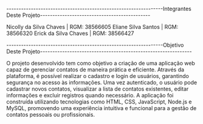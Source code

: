 ----------------------------------------------------------------Integrantes Deste Projeto---------------------------------------------

Nicolly da Silva Chaves | RGM: 38566605
Eliane Silva Santos | RGM: 38566320
Erick da Silva Chaves | RGM: 38566427

----------------------------------------------------------------Objetivo Deste Projeto--------------------------------------------------------------

O projeto desenvolvido tem como objetivo a criação de uma aplicação web capaz de 
gerenciar contatos de maneira prática e eficiente. Através da plataforma, é possível 
realizar o cadastro e login de usuários, garantindo segurança no acesso às 
informações. Uma vez autenticado, o usuário pode cadastrar novos contatos, 
visualizar a lista de contatos existentes, editar informações e excluir registros quando 
necessário. A aplicação foi construída utilizando tecnologias como HTML, CSS, 
JavaScript, Node.js e MySQL, promovendo uma experiência intuitiva e funcional 
para a gestão de contatos pessoais ou profissionais. 
